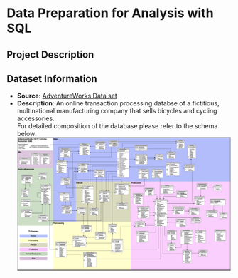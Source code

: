 # Data Preparation for Analysis with SQL

## Project Description

## Dataset Information
- **Source**: [AdventureWorks Data set](https://learn.microsoft.com/en-us/sql/samples/adventureworks-install-configure?view=sql-server-ver16&tabs=ssms)
- **Description**: An online transaction processing databse of a fictitious, multinational manufacturing company that sells bicycles and cycling accessories.  
For detailed composition of the database please refer to the schema below:  
![AdventureWorks Schema](AdventureWorks_schema.png)
